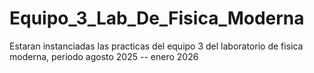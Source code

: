 # Equipo_3_Lab_De_Fisica_Moderna
Estaran instanciadas las practicas del equipo 3 del laboratorio de fisica moderna, periodo agosto 2025 -- enero 2026
